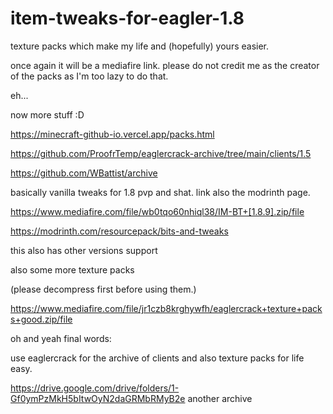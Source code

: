 # item-tweaks-for-eagler-1.8
texture packs which make my life and (hopefully) yours easier.

once again it will be a mediafire link. please do not credit me as the creator of the packs as I'm too lazy to do that.

eh...

now more stuff :D

https://minecraft-github-io.vercel.app/packs.html

https://github.com/ProofrTemp/eaglercrack-archive/tree/main/clients/1.5

https://github.com/WBattist/archive

basically vanilla tweaks for 1.8 pvp and shat. link also the modrinth page. 

https://www.mediafire.com/file/wb0tqo60nhiql38/IM-BT+[1.8.9].zip/file

https://modrinth.com/resourcepack/bits-and-tweaks

this also has other versions support

also some more texture packs 

(please decompress first before using them.)

https://www.mediafire.com/file/jr1czb8krghywfh/eaglercrack+texture+packs+good.zip/file

oh and yeah final words:

use eaglercrack for the archive of clients and also texture packs for life easy.

https://drive.google.com/drive/folders/1-Gf0ymPzMkH5bItwOyN2daGRMbRMyB2e
another archive
